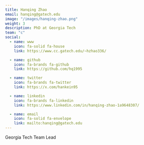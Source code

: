 ```yaml
---
title: Hanqing Zhao
email: hanqing@gatech.edu
image: "/images/hanqing-zhao.png"
weight: 3
description: PhD at Georgia Tech
team: "c"
social:
  - name: www
    icon: fa-solid fa-house
    link: https://www.cc.gatech.edu/~hzhao336/

  - name: github
    icon: fa-brands fa-github
    link: https://github.com/hq1995

  - name: twitter
    icon: fa-brands fa-twitter
    link: https://x.com/hankein95

  - name: linkedin
    icon: fa-brands fa-linkedin
    link: https://www.linkedin.com/in/hanqing-zhao-1a9648307/

  - name: email
    icon: fa-solid fa-envelope
    link: mailto:hanqing@gatech.edu
---
```


Georgia Tech Team Lead
